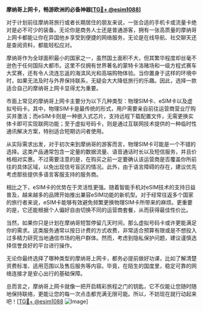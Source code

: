**摩纳哥上网卡，畅游欧洲的必备神器[[TG💪+ @esim1088](https://t.me/s/esim1088)]**

对于计划前往摩纳哥旅行或者长期居住的朋友来说，一张合适的手机卡或流量卡绝对是必不可少的装备。无论你是商务人士还是普通游客，拥有一张高质量的摩纳哥上网卡都能让你在异国他乡享受到便捷的网络服务，无论是在线导航、社交聊天还是查阅资料，都能轻松应对。

摩纳哥作为全球面积最小的国家之一，虽然国土面积不大，但其繁华程度却丝毫不逊色于任何国际大都市。这里不仅拥有世界著名的蒙特卡洛赌场和一级方程式赛车大奖赛，还有令人流连忘返的海滨风光和高端购物体验。当你置身于这样的环境中时，如果无法及时与外界保持联系，无疑会大大降低旅行的乐趣。因此，选择一款适合自己的摩纳哥上网卡显得尤为重要。

市面上常见的摩纳哥上网卡主要分为以下几种类型：物理SIM卡、eSIM卡以及虚拟号码卡。其中，物理SIM卡是最传统的形式，用户需要亲自前往运营商营业厅购买并激活；而eSIM卡则是一种嵌入式芯片，支持远程下载配置文件，无需更换实体卡即可实现联网功能；至于虚拟号码卡，则是通过互联网技术提供的一种临时性通讯解决方案，特别适合短期访问者使用。

从实际需求出发，对于初次来到摩纳哥的游客而言，物理SIM卡可能是一个不错的选择。这类产品通常包含一定量的数据流量、语音通话时长以及短信服务，并且价格相对实惠。不过需要注意的是，在购买之前一定要确认该运营商是否覆盖你所前往的具体区域，以免出现信号盲区的情况。此外，由于语言障碍的存在，建议优先考虑那些提供多语言客服支持的服务商。

相比之下，eSIM卡的优势在于灵活性更强。随着智能手机对eSIM技术的支持日益普及，越来越多的品牌开始推出兼容eSIM功能的新机型。对于经常往返多个国家的旅行者来说，eSIM卡能够有效避免频繁更换物理SIM卡所带来的麻烦。更重要的是，它还能根据个人偏好自由切换不同的运营商套餐，从而获得最佳性价比。

当然，如果你只是计划在摩纳哥短暂停留几天时间，那么虚拟号码卡或许更能满足你的需求。这类服务通常以按日计费的方式收费，非常适合预算有限或是不想投入过多精力研究当地通信市场的用户群体。然而，考虑到隐私保护问题，建议谨慎选择信誉良好的平台进行操作。

无论你最终选择了哪种类型的摩纳哥上网卡，都务必提前做好功课，比如了解清楚资费标准、适用范围以及售后服务等内容。毕竟，在陌生的国度里，稳定可靠的网络连接才是安心出行的基础保障。

总而言之，摩纳哥上网卡就像一把开启精彩旅程之门的钥匙，它不仅能让您随时随地保持联络，更能让您的每一次点击都充满无限可能。所以，不妨现在就行动起来吧！[[TG💪+ @esim1088](https://t.me/s/esim1088) ![Image](https://i.postimg.cc/4NQfJmqS/Snipaste-2025-05-13-00-14-12.png)]